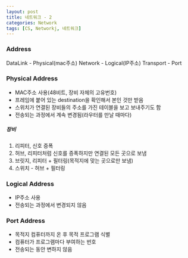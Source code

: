 ```yaml
---
layout: post
title: 네트워크 - 2
categories: Network
tags: [CS, Networkj, 네트워크]
---
```


### Address

DataLink - Physical(mac주소)
Network - Logical(IP주소)
Transport - Port

### Physical Address

- MAC주소 사용(48비트, 장비 자체의 고유번호)
- 프레임에 붙어 있는 destination을 확인해서 본인 것만 받음
- 스위치가 연결된 장비들의 주소를 가진 테이블을 보고 보내주기도 함
- 전송되는 과정에서 계속 변경됨(라우터를 만날 때마다)

##### 장비

1. 리피터, 신호 증폭
2. 허브, 리피터처럼 신호를 증폭하지만 연결된 모든 곳으로 보냄
3. 브릿지, 리피터 + 필터링(목적지에 맞는 곳으로만 보냄)
4. 스위치 - 허브 + 필터링

### Logical Address

- IP주소 사용
- 전송되는 과정에서 변경되지 않음

### Port Address

- 목적지 컴퓨터까지 온 후 목적 프로그램 식별
- 컴퓨터가 프로그램마다 부여하는 번호
- 전송되는 동안 변하지 않음

